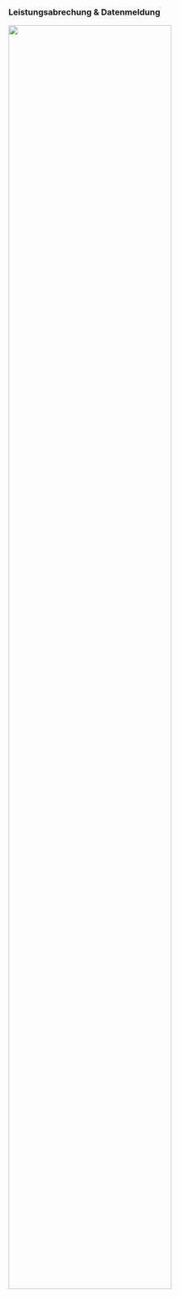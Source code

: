 <h3>Leistungsabrechung & Datenmeldung</h3>

<div>
                <a style="border:none;" href="datenmeldung_seq.svg" target="_blank">
                    <img src="datenmeldung_seq.svg" width ="80%" />
                </a>
            </div>